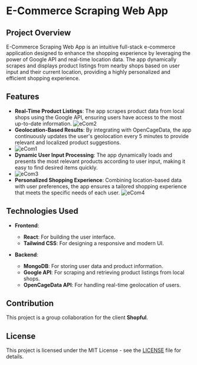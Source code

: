 # **E-Commerce Scraping Web App**

## **Project Overview**

E-Commerce Scraping Web App is an intuitive full-stack e-commerce application designed to enhance the shopping experience by leveraging the power of Google API and real-time location data. 
The app dynamically scrapes and displays product listings from nearby shops based on user input and their current location, providing a highly personalized and efficient shopping experience.

## **Features**




- **Real-Time Product Listings**: The app scrapes product data from local shops using the Google API, ensuring users have access to the most up-to-date information.
![eCom2](https://github.com/user-attachments/assets/9348766d-fa6b-4184-a604-02451bde522b)
- **Geolocation-Based Results**: By integrating with OpenCageData, the app continuously updates the user's geolocation every 5 minutes to provide relevant and localized product suggestions.
- ![eCom1](https://github.com/user-attachments/assets/c834d1b7-ebdc-4ae7-8daf-306cae5e64a2)
- **Dynamic User Input Processing**: The app dynamically loads and presents the most relevant products according to user input, making it easy to find desired items quickly.
- ![eCom3](https://github.com/user-attachments/assets/3d28f723-091e-429d-a73a-9d37e2cccb8f)
- **Personalized Shopping Experience**: Combining location-based data with user preferences, the app ensures a tailored shopping experience that meets the specific needs of each user.
![eCom4](https://github.com/user-attachments/assets/9d8b305e-2265-4ac9-b67a-0620509ac9db)
## **Technologies Used**

- **Frontend**:
  - **React**: For building the user interface.
  - **Tailwind CSS**: For designing a responsive and modern UI.
  
- **Backend**:
  - **MongoDB**: For storing user data and product information.
  - **Google API**: For scraping and retrieving product listings from local shops.
  - **OpenCageData API**: For handling real-time geolocation of users.


## **Contribution**

This project is a group collaboration for the client **Shopful**.

## **License**

This project is licensed under the MIT License - see the [LICENSE](LICENSE) file for details.

